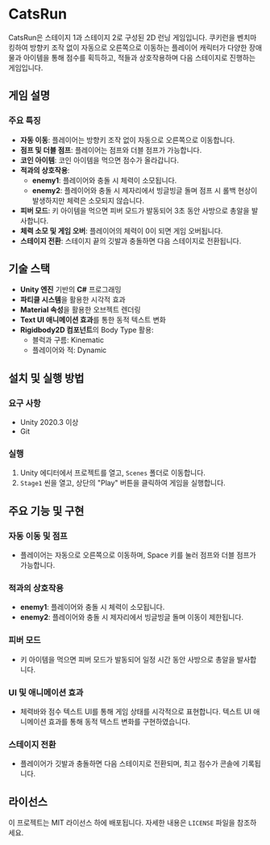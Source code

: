 # CatsRun

CatsRun은 스테이지 1과 스테이지 2로 구성된 2D 런닝 게임입니다. 쿠키런을 벤치마킹하여 방향키 조작 없이 자동으로 오른쪽으로 이동하는 플레이어 캐릭터가 다양한 장애물과 아이템을 통해 점수를 획득하고, 적들과 상호작용하며 다음 스테이지로 진행하는 게임입니다.

## 게임 설명

### 주요 특징
- **자동 이동**: 플레이어는 방향키 조작 없이 자동으로 오른쪽으로 이동합니다.
- **점프 및 더블 점프**: 플레이어는 점프와 더블 점프가 가능합니다.
- **코인 아이템**: 코인 아이템을 먹으면 점수가 올라갑니다.
- **적과의 상호작용**:
  - **enemy1**: 플레이어와 충돌 시 체력이 소모됩니다.
  - **enemy2**: 플레이어와 충돌 시 제자리에서 빙글빙글 돌며 점프 시 롤백 현상이 발생하지만 체력은 소모되지 않습니다.
- **피버 모드**: 키 아이템을 먹으면 피버 모드가 발동되어 3초 동안 사방으로 총알을 발사합니다.
- **체력 소모 및 게임 오버**: 플레이어의 체력이 0이 되면 게임 오버됩니다.
- **스테이지 전환**: 스테이지 끝의 깃발과 충돌하면 다음 스테이지로 전환됩니다.

## 기술 스택
- **Unity 엔진** 기반의 **C#** 프로그래밍
- **파티클 시스템**을 활용한 시각적 효과
- **Material 속성**을 활용한 오브젝트 렌더링
- **Text UI 애니메이션 효과**를 통한 동적 텍스트 변화
- **Rigidbody2D 컴포넌트**의 Body Type 활용:
  - 블럭과 구름: Kinematic
  - 플레이어와 적: Dynamic

## 설치 및 실행 방법

### 요구 사항
- Unity 2020.3 이상
- Git

### 실행
1. Unity 에디터에서 프로젝트를 열고, `Scenes` 폴더로 이동합니다.
2. `Stage1` 씬을 열고, 상단의 "Play" 버튼을 클릭하여 게임을 실행합니다.

## 주요 기능 및 구현

### 자동 이동 및 점프
- 플레이어는 자동으로 오른쪽으로 이동하며, Space 키를 눌러 점프와 더블 점프가 가능합니다.

### 적과의 상호작용
- **enemy1**: 플레이어와 충돌 시 체력이 소모됩니다.
- **enemy2**: 플레이어와 충돌 시 제자리에서 빙글빙글 돌며 이동이 제한됩니다.

### 피버 모드
- 키 아이템을 먹으면 피버 모드가 발동되어 일정 시간 동안 사방으로 총알을 발사합니다.

### UI 및 애니메이션 효과
- 체력바와 점수 텍스트 UI를 통해 게임 상태를 시각적으로 표현합니다. 텍스트 UI 애니메이션 효과를 통해 동적 텍스트 변화를 구현하였습니다.

### 스테이지 전환
- 플레이어가 깃발과 충돌하면 다음 스테이지로 전환되며, 최고 점수가 콘솔에 기록됩니다.

## 라이선스
이 프로젝트는 MIT 라이선스 하에 배포됩니다. 자세한 내용은 `LICENSE` 파일을 참조하세요.

